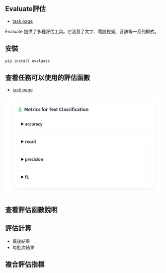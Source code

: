 ## Evaluate評估

- [task page](https://huggingface.co/tasks)


Evaluate 提供了多種評估工具。它涵蓋了文字、電腦視覺、音訊等一系列模式。

## 安裝

```python
pip install evaluate
```

## 查看任務可以使用的評估函數
- [task page](https://huggingface.co/tasks)

![](./images/pic1.png)


## 查看評估函數說明

## 評估計算
- 最後結果
- 每批次結果


## 複合評估指標


